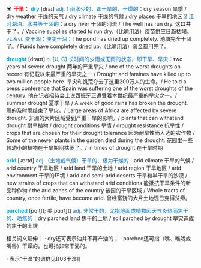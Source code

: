 ☀ <font color="red">**干旱：**</font>
<font color="sky blue">**dry**</font> [draɪ] 
<font color="#0070c0">adj. 1 雨水少的，即干旱的、干燥的：</font>dry season 旱季 / dry weather 干燥的天气 / dry climate 干燥的气候 / dry places 干旱的地区 <font color="#0070c0">2 江河湖泊、水井等干涸的：</font>a dry river 干涸的河流 / The well has run dry. 这口井干了。/ Vaccine supplies started to run dry.（比喻用法）疫苗供应日趋枯竭。<font color="#0070c0">vt.＆vi. 变干涸；使变干涸：</font>The pond has dried up completely. 池塘完全干涸了。/ Funds have completely dried up.（比喻用法）资金都用完了。
           
<font color="sky blue">**drought**</font> [draʊt]
<font color="#0070c0">n. [U, C] 长时间的少雨或无雨的状态，即干旱、旱灾：</font>two years of severe drought 两年的严重旱灾 / one of the worst droughts on record 有记载以来最严重的旱灾之一 / Drought and famines have killed up to two million people here. 旱灾和饥荒夺去了这里200万人的生命。/ He told a press conference that Spain was suffering one of the worst droughts of the century. 他在记者招待会上说西班牙正遭受着本世纪最严重的旱灾之一。/ summer drought 夏季干旱 / A week of good rains has broken the drought. 一周的及时雨结束了旱灾。/ Large areas of Africa are affected by severe drought. 非洲的大片区域受到严重干旱的影响。/ plants that can withstand drought 耐旱植物 / drought conditions 旱情 / drought resistance 抗旱性 / crops that are chosen for their drought tolerance 因为耐旱性而入选的农作物 / Some of the newer plants in the garden died during the drought. 花园里一些较幼小的植物在干旱期间枯萎了。/ in times of drought 在干旱时期           

<font color="sky blue">**arid**</font> [ˈærɪd]
<font color="#0070c0">adj.（土地或气候）干旱的、极为干燥的：</font>arid climate 干旱的气候 / arid country 干旱地区 / arid land 干旱的土地 / arid region 干旱地区 / arid environment 干旱的环境 / arid and semi-arid deserts 干旱和半干旱的沙漠 / new strains of crops that can withstand arid conditions 能抵抗干旱条件的新品种作物 / the arid zones of the country 该国的干旱区域 / Whole tracts of country, once fertile, have become arid. 曾经富饶的大片土地现已变得贫瘠。
           
<font color="sky blue">**parched**</font> [pɑ:tʃt; 美 pɑ:rtʃt]
<font color="#0070c0">adj. 非常干的，尤指地面或植物因天气炎热而焦干的、晒焦的：</font>dry parched land 焦干的土地 / soil parched by drought 旱灾造成的焦干的土壤

相关词义延伸：
· dry还可表示油井不再产油的；
· parched还可指（嘴、喉咙或嘴唇）干燥的。也可指非常干渴的。

· 表示“干湿”的词群见[[03干湿]]
